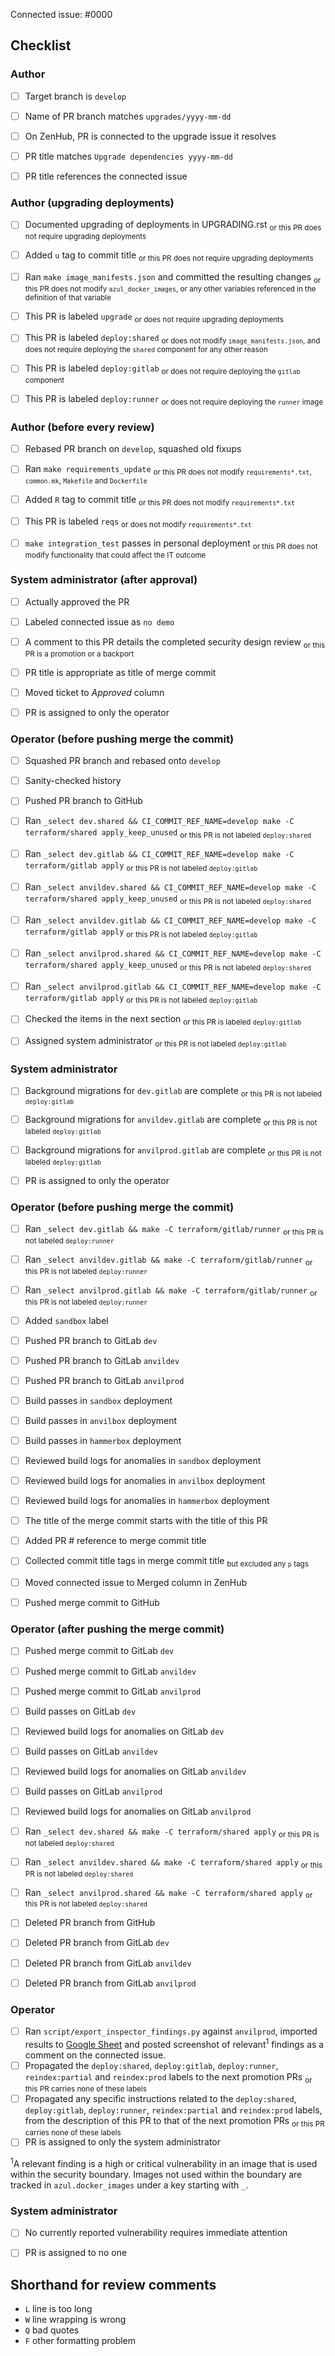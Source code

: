 <!--
This is the PR template for upgrading Azul dependencies.
-->

Connected issue: #0000


## Checklist


### Author

- [ ] Target branch is `develop`
- [ ] Name of PR branch matches `upgrades/yyyy-mm-dd`
- [ ] On ZenHub, PR is connected to the upgrade issue it resolves
- [ ] PR title matches `Upgrade dependencies yyyy-mm-dd`
- [ ] PR title references the connected issue


### Author (upgrading deployments)

- [ ] Documented upgrading of deployments in UPGRADING.rst <sub>or this PR does not require upgrading deployments</sub>
- [ ] Added `u` tag to commit title <sub>or this PR does not require upgrading deployments</sub>
- [ ] Ran `make image_manifests.json` and committed the resulting changes <sub>or this PR does not modify `azul_docker_images`, or any other variables referenced in the definition of that variable</sub>
- [ ] This PR is labeled `upgrade` <sub>or does not require upgrading deployments</sub>
- [ ] This PR is labeled `deploy:shared` <sub>or does not modify `image_manifests.json`, and does not require deploying the `shared` component for any other reason</sub>
- [ ] This PR is labeled `deploy:gitlab` <sub>or does not require deploying the `gitlab` component</sub>
- [ ] This PR is labeled `deploy:runner` <sub>or does not require deploying the `runner` image</sub>


### Author (before every review)

- [ ] Rebased PR branch on `develop`, squashed old fixups
- [ ] Ran `make requirements_update` <sub>or this PR does not modify `requirements*.txt`, `common.mk`, `Makefile` and `Dockerfile`</sub>
- [ ] Added `R` tag to commit title <sub>or this PR does not modify `requirements*.txt`</sub>
- [ ] This PR is labeled `reqs` <sub>or does not modify `requirements*.txt`</sub>
- [ ] `make integration_test` passes in personal deployment <sub>or this PR does not modify functionality that could affect the IT outcome</sub>


### System administrator (after approval)

- [ ] Actually approved the PR
- [ ] Labeled connected issue as `no demo`
- [ ] A comment to this PR details the completed security design review <sub>or this PR is a promotion or a backport</sub>
- [ ] PR title is appropriate as title of merge commit
- [ ] Moved ticket to *Approved* column
- [ ] PR is assigned to only the operator


### Operator (before pushing merge the commit)

- [ ] Squashed PR branch and rebased onto `develop`
- [ ] Sanity-checked history
- [ ] Pushed PR branch to GitHub
- [ ] Ran `_select dev.shared && CI_COMMIT_REF_NAME=develop make -C terraform/shared apply_keep_unused` <sub>or this PR is not labeled `deploy:shared`</sub>
- [ ] Ran `_select dev.gitlab && CI_COMMIT_REF_NAME=develop make -C terraform/gitlab apply` <sub>or this PR is not labeled `deploy:gitlab`</sub>
- [ ] Ran `_select anvildev.shared && CI_COMMIT_REF_NAME=develop make -C terraform/shared apply_keep_unused` <sub>or this PR is not labeled `deploy:shared`</sub>
- [ ] Ran `_select anvildev.gitlab && CI_COMMIT_REF_NAME=develop make -C terraform/gitlab apply` <sub>or this PR is not labeled `deploy:gitlab`</sub>
- [ ] Ran `_select anvilprod.shared && CI_COMMIT_REF_NAME=develop make -C terraform/shared apply_keep_unused` <sub>or this PR is not labeled `deploy:shared`</sub>
- [ ] Ran `_select anvilprod.gitlab && CI_COMMIT_REF_NAME=develop make -C terraform/gitlab apply` <sub>or this PR is not labeled `deploy:gitlab`</sub>
- [ ] Checked the items in the next section <sub>or this PR is labeled `deploy:gitlab`</sub>
- [ ] Assigned system administrator <sub>or this PR is not labeled `deploy:gitlab`</sub>


### System administrator

- [ ] Background migrations for `dev.gitlab` are complete <sub>or this PR is not labeled `deploy:gitlab`</sub>
- [ ] Background migrations for `anvildev.gitlab` are complete <sub>or this PR is not labeled `deploy:gitlab`</sub>
- [ ] Background migrations for `anvilprod.gitlab` are complete <sub>or this PR is not labeled `deploy:gitlab`</sub>
- [ ] PR is assigned to only the operator


### Operator (before pushing merge the commit)

- [ ] Ran `_select dev.gitlab && make -C terraform/gitlab/runner` <sub>or this PR is not labeled `deploy:runner`</sub>
- [ ] Ran `_select anvildev.gitlab && make -C terraform/gitlab/runner` <sub>or this PR is not labeled `deploy:runner`</sub>
- [ ] Ran `_select anvilprod.gitlab && make -C terraform/gitlab/runner` <sub>or this PR is not labeled `deploy:runner`</sub>
- [ ] Added `sandbox` label
- [ ] Pushed PR branch to GitLab `dev`
- [ ] Pushed PR branch to GitLab `anvildev`
- [ ] Pushed PR branch to GitLab `anvilprod`
- [ ] Build passes in `sandbox` deployment
- [ ] Build passes in `anvilbox` deployment
- [ ] Build passes in `hammerbox` deployment
- [ ] Reviewed build logs for anomalies in `sandbox` deployment
- [ ] Reviewed build logs for anomalies in `anvilbox` deployment
- [ ] Reviewed build logs for anomalies in `hammerbox` deployment
- [ ] The title of the merge commit starts with the title of this PR
- [ ] Added PR # reference to merge commit title
- [ ] Collected commit title tags in merge commit title <sub>but excluded any `p` tags</sub>
- [ ] Moved connected issue to Merged column in ZenHub
- [ ] Pushed merge commit to GitHub


### Operator (after pushing the merge commit)

- [ ] Pushed merge commit to GitLab `dev`
- [ ] Pushed merge commit to GitLab `anvildev`
- [ ] Pushed merge commit to GitLab `anvilprod`
- [ ] Build passes on GitLab `dev`
- [ ] Reviewed build logs for anomalies on GitLab `dev`
- [ ] Build passes on GitLab `anvildev`
- [ ] Reviewed build logs for anomalies on GitLab `anvildev`
- [ ] Build passes on GitLab `anvilprod`
- [ ] Reviewed build logs for anomalies on GitLab `anvilprod`
- [ ] Ran `_select dev.shared && make -C terraform/shared apply` <sub>or this PR is not labeled `deploy:shared`</sub>
- [ ] Ran `_select anvildev.shared && make -C terraform/shared apply` <sub>or this PR is not labeled `deploy:shared`</sub>
- [ ] Ran `_select anvilprod.shared && make -C terraform/shared apply` <sub>or this PR is not labeled `deploy:shared`</sub>
- [ ] Deleted PR branch from GitHub
- [ ] Deleted PR branch from GitLab `dev`
- [ ] Deleted PR branch from GitLab `anvildev`
- [ ] Deleted PR branch from GitLab `anvilprod`


### Operator

- [ ] Ran `script/export_inspector_findings.py` against `anvilprod`, imported results to [Google Sheet](https://docs.google.com/spreadsheets/d/1RWF7g5wRKWPGovLw4jpJGX_XMi8aWLXLOvvE5rxqgH8) and posted screenshot of relevant<sup>1</sup> findings as a comment on the connected issue.
- [ ] Propagated the `deploy:shared`, `deploy:gitlab`, `deploy:runner`, `reindex:partial` and `reindex:prod` labels to the next promotion PRs <sub>or this PR carries none of these labels</sub>
- [ ] Propagated any specific instructions related to the `deploy:shared`, `deploy:gitlab`, `deploy:runner`, `reindex:partial` and `reindex:prod` labels, from the description of this PR to that of the next promotion PRs <sub>or this PR carries none of these labels</sub>
- [ ] PR is assigned to only the system administrator

<sup>1</sup>A relevant finding is a high or critical vulnerability in an image
that is used within the security boundary. Images not used within the boundary
are tracked in `azul.docker_images` under a key starting with `_`.


### System administrator

- [ ] No currently reported vulnerability requires immediate attention
- [ ] PR is assigned to no one


## Shorthand for review comments

- `L` line is too long
- `W` line wrapping is wrong
- `Q` bad quotes
- `F` other formatting problem
